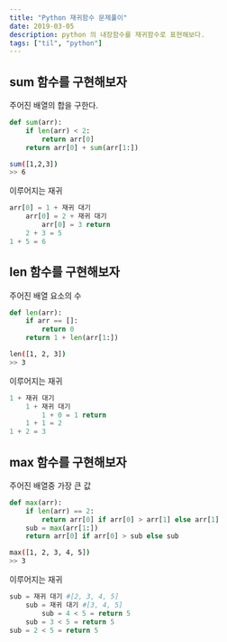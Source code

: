 ```yaml
---
title: "Python 재귀함수 문제풀이"
date: 2019-03-05
description: python 의 내장함수를 재귀함수로 표현해보다.
tags: ["til", "python"]
---
```


## sum 함수를 구현해보자

주어진 배열의 합을 구한다.

```python
def sum(arr):
    if len(arr) < 2:
        return arr[0]
    return arr[0] + sum(arr[1:])
```

```bash
sum([1,2,3])
>> 6
```

이루어지는 재귀

```python
arr[0] = 1 + 재귀 대기
    arr[0] = 2 + 재귀 대기
        arr[0] = 3 return
    2 + 3 = 5
1 + 5 = 6
```

## len 함수를 구현해보자

주어진 배열 요소의 수

```python
def len(arr):
    if arr == []:
        return 0
    return 1 + len(arr[1:])
```

```bash
len([1, 2, 3])
>> 3
```

이루어지는 재귀

```python
1 + 재귀 대기
    1 + 재귀 대기
        1 + 0 = 1 return
    1 + 1 = 2
1 + 2 = 3
```

## max 함수를 구현해보자

주어진 배열중 가장 큰 값

```python
def max(arr):
    if len(arr) == 2:
        return arr[0] if arr[0] > arr[1] else arr[1]
    sub = max(arr[1:])
    return arr[0] if arr[0] > sub else sub
```

```bash
max([1, 2, 3, 4, 5])
>> 3
```

이루어지는 재귀

```python
sub = 재귀 대기 #[2, 3, 4, 5]
    sub = 재귀 대기 #[3, 4, 5]
        sub = 4 < 5 = return 5
    sub = 3 < 5 = return 5
sub = 2 < 5 = return 5
```
